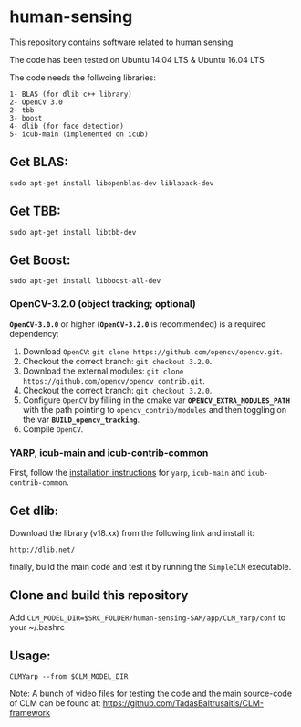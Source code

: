 # human-sensing
This repository contains software related to human sensing

The code has been tested on Ubuntu 14.04 LTS & Ubuntu 16.04 LTS

The code needs the follwoing libraries:

    1- BLAS (for dlib c++ library)
    2- OpenCV 3.0
    2- tbb
    3- boost
    4- dlib (for face detection)
    5- icub-main (implemented on icub)

## Get BLAS:

    sudo apt-get install libopenblas-dev liblapack-dev 

## Get TBB:

    sudo apt-get install libtbb-dev

## Get Boost:

    sudo apt-get install libboost-all-dev

### OpenCV-3.2.0 (object tracking; optional)
**`OpenCV-3.0.0`** or higher (**`OpenCV-3.2.0`** is recommended) is a required dependency:

1. Download `OpenCV`: `git clone https://github.com/opencv/opencv.git`.
2. Checkout the correct branch: `git checkout 3.2.0`.
3. Download the external modules: `git clone https://github.com/opencv/opencv_contrib.git`.
4. Checkout the correct branch: `git checkout 3.2.0`.
5. Configure `OpenCV` by filling in the cmake var **`OPENCV_EXTRA_MODULES_PATH`** with the path pointing to `opencv_contrib/modules` and then toggling on the var **`BUILD_opencv_tracking`**.
6. Compile `OpenCV`.

### YARP, icub-main and icub-contrib-common
First, follow the [installation instructions](http://wiki.icub.org/wiki/Linux:Installation_from_sources) for `yarp`, `icub-main` and `icub-contrib-common`.
    
## Get dlib:

Download the library (v18.xx) from the following link and install it:

    http://dlib.net/ 

finally, build the main code and test it by running the `SimpleCLM` executable. 

## Clone and build this repository

Add `CLM_MODEL_DIR=$SRC_FOLDER/human-sensing-SAM/app/CLM_Yarp/conf` to your ~/.bashrc

## Usage:
`CLMYarp --from $CLM_MODEL_DIR`


Note: A bunch of video files for testing the code and the main source-code of CLM can be found at:
https://github.com/TadasBaltrusaitis/CLM-framework


